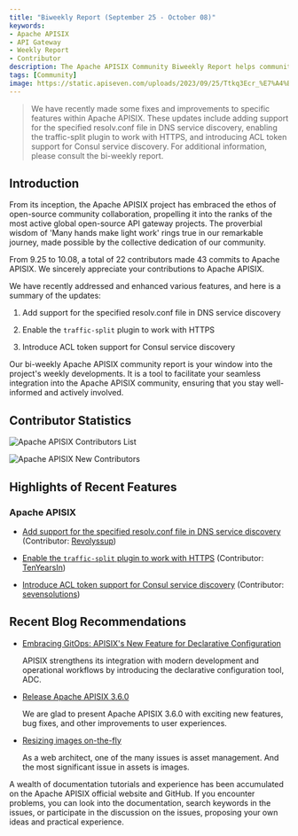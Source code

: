 ```yaml
---
title: "Biweekly Report (September 25 - October 08)"
keywords: 
- Apache APISIX
- API Gateway
- Weekly Report
- Contributor
description: The Apache APISIX Community Biweekly Report helps community members understand how the Apache APISIX community is progressing, making it easier for everyone to get involved.
tags: [Community]
image: https://static.apiseven.com/uploads/2023/09/25/Ttkq3Ecr_%E7%A4%BE%E5%8C%BA%E5%8F%8C%E5%91%A8%E6%8A%A5-%E5%85%AC%E4%BC%97%E5%8F%B7%E5%A4%B4%E5%9B%BE-%E8%8B%B1%E6%96%87.png
---
```


> We have recently made some fixes and improvements to specific features within Apache APISIX. These updates include adding support for the specified resolv.conf file in DNS service discovery, enabling the traffic-split plugin to work with HTTPS, and introducing ACL token support for Consul service discovery. For additional information, please consult the bi-weekly report.
<!--truncate-->

## Introduction

From its inception, the Apache APISIX project has embraced the ethos of open-source community collaboration, propelling it into the ranks of the most active global open-source API gateway projects. The proverbial wisdom of 'Many hands make light work' rings true in our remarkable journey, made possible by the collective dedication of our community.

From 9.25 to 10.08, a total of 22 contributors made 43 commits to Apache APISIX. We sincerely appreciate your contributions to Apache APISIX.

We have recently addressed and enhanced various features, and here is a summary of the updates:

1. Add support for the specified resolv.conf file in DNS service discovery

2. Enable the `traffic-split` plugin to work with HTTPS

3. Introduce ACL token support for Consul service discovery

Our bi-weekly Apache APISIX community report is your window into the project's weekly developments. It is a tool to facilitate your seamless integration into the Apache APISIX community, ensuring that you stay well-informed and actively involved.

## Contributor Statistics

![Apache APISIX Contributors List](https://static.apiseven.com/uploads/2023/10/09/1r8sLlzK_LIST.png)

![Apache APISIX New Contributors](https://static.apiseven.com/uploads/2023/10/09/xO6LPFNm_NEW.png)

## Highlights of Recent Features

### Apache APISIX

- [Add support for the specified resolv.conf file in DNS service discovery](https://github.com/apache/apisix/pull/9770) (Contributor: [Revolyssup](https://github.com/Revolyssup))

- [Enable the `traffic-split` plugin to work with HTTPS](https://github.com/apache/apisix/pull/9115) (Contributor: [TenYearsIn](https://github.com/TenYearsIn))

- [Introduce ACL token support for Consul service discovery](https://github.com/apache/apisix/pull/10278) (Contributor: [sevensolutions](https://github.com/sevensolutions))

## Recent Blog Recommendations

- [Embracing GitOps: APISIX's New Feature for Declarative Configuration](https://apisix.apache.org/blog/2023/10/07/apisix-gitops-adc/)

  APISIX strengthens its integration with modern development and operational workflows by introducing the declarative configuration tool, ADC.

- [Release Apache APISIX 3.6.0](https://apisix.apache.org/blog/2023/10/05/release-apache-apisix-3.6.0/)

  We are glad to present Apache APISIX 3.6.0 with exciting new features, bug fixes, and other improvements to user experiences.

- [Resizing images on-the-fly](https://apisix.apache.org/blog/2023/10/05/resize-images-on-the-fly/)

  As a web architect, one of the many issues is asset management. And the most significant issue in assets is images.

A wealth of documentation tutorials and experience has been accumulated on the Apache APISIX official website and GitHub. If you encounter problems, you can look into the documentation, search keywords in the issues, or participate in the discussion on the issues, proposing your own ideas and practical experience.
